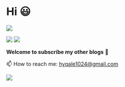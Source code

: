 # Hi 😃 

<img src="https://readme-typing-svg.herokuapp.com/?lines=Welcome%20to%20my%20GitHub!;Welcome%20visitors!&font=Roboto" />

<p>
<a href="https://blog.csdn.net/qq_45776432"><img src="https://img.shields.io/static/v1?label=Blog1&message=CSDN&color=red"/></a>
<a href="https://juejin.cn/user/1416638117190264"><img src="https://img.shields.io/static/v1?label=Blog2&message=juejin&color=cyan"/></a>
</p>

**Welcome to subscribe my other blogs** 🌟

📫 How to reach me: hyqale1024@gmail.com


![](https://activity-graph.herokuapp.com/graph?username=ALEEEHU&theme=github)
